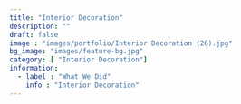 ```yaml
---
title: "Interior Decoration"
description: ""
draft: false
image : "images/portfolio/Interior Decoration (26).jpg"
bg_image: "images/feature-bg.jpg"
category: [ "Interior Decoration"]
information:
  - label : "What We Did"
    info : "Interior Decoration"
---
```



